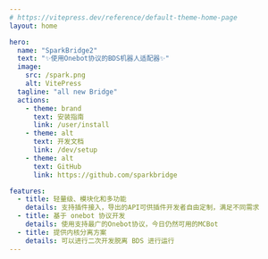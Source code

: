 ```yaml
---
# https://vitepress.dev/reference/default-theme-home-page
layout: home

hero:
  name: "SparkBridge2"
  text: "✨使用Onebot协议的BDS机器人适配器✨"
  image:
    src: /spark.png
    alt: VitePress
  tagline: "all new Bridge"
  actions:
    - theme: brand
      text: 安装指南
      link: /user/install
    - theme: alt
      text: 开发文档
      link: /dev/setup
    - theme: alt
      text: GitHub
      link: https://github.com/sparkbridge

features:
  - title: 轻量级、模块化和多功能
    details: 支持插件接入，导出的API可供插件开发者自由定制，满足不同需求
  - title: 基于 onebot 协议开发
    details: 使用支持最广的Onebot协议，今日仍然可用的MCBot
  - title: 提供内核分离方案
    details: 可以进行二次开发脱离 BDS 进行运行
---
```


